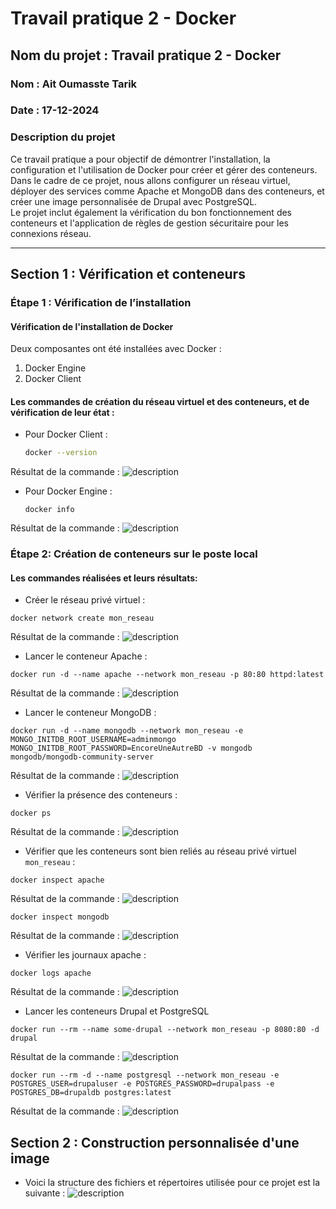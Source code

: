 # Travail pratique 2 - Docker

## Nom du projet : Travail pratique 2 - Docker
### Nom : Ait Oumasste Tarik
### Date : 17-12-2024

### Description du projet
Ce travail pratique a pour objectif de démontrer l'installation, la configuration et l'utilisation de Docker pour créer et gérer des conteneurs.  
Dans le cadre de ce projet, nous allons configurer un réseau virtuel, déployer des services comme Apache et MongoDB dans des conteneurs, et créer une image personnalisée de Drupal avec PostgreSQL.  
Le projet inclut également la vérification du bon fonctionnement des conteneurs et l'application de règles de gestion sécuritaire pour les connexions réseau.

---

## Section 1 : Vérification et conteneurs

### Étape 1 : Vérification de l’installation

#### Vérification de l'installation de Docker
Deux composantes ont été installées avec Docker :  
1. Docker Engine  
2. Docker Client

#### Les commandes de création du réseau virtuel et des conteneurs, et de vérification de leur état :

- Pour Docker Client :
  ```bash
  docker --version
   ``` 
Résultat de la commande :
![description](Images/verif_Docker1.png) 


- Pour Docker Engine :
   ```
   docker info
   ```
Résultat de la commande :
![description](Images/verif_Docker2.png) 

### Étape 2: Création de conteneurs sur le poste local
#### Les commandes réalisées et leurs résultats:

- Créer le réseau privé virtuel :

```
docker network create mon_reseau
```
Résultat de la commande :
![description](Images/networkCreate.png)


- Lancer le conteneur Apache :
```
docker run -d --name apache --network mon_reseau -p 80:80 httpd:latest
```
Résultat de la commande :
![description](Images/cont_apache.png)


- Lancer le conteneur MongoDB :
```
docker run -d --name mongodb --network mon_reseau -e MONGO_INITDB_ROOT_USERNAME=adminmongo MONGO_INITDB_ROOT_PASSWORD=EncoreUneAutreBD -v mongodb mongodb/mongodb-community-server
```
Résultat de la commande :
![description](Images/cont_mongdb.png)


- Vérifier la présence des conteneurs :
```
docker ps
```
Résultat de la commande :
![description](Images/VerifPresenceCont.png)


- Vérifier que les conteneurs sont bien reliés au réseau privé virtuel ```mon_reseau``` :
```
docker inspect apache 
```
Résultat de la commande :
![description](Images/VerifApacheReseau.png)


```
docker inspect mongodb 
```
Résultat de la commande :
![description](Images/VerifMongodbReseau.png)


- Vérifier les journaux apache :
```
docker logs apache
```
Résultat de la commande :
![description](Images/JournauxApache.png)


- Lancer les conteneurs Drupal et PostgreSQL
``` 
docker run --rm --name some-drupal --network mon_reseau -p 8080:80 -d drupal
```
Résultat de la commande :
![description](Images/ContDrupal.png)

```
docker run --rm -d --name postgresql --network mon_reseau -e POSTGRES_USER=drupaluser -e POSTGRES_PASSWORD=drupalpass -e POSTGRES_DB=drupaldb postgres:latest
```
Résultat de la commande :
![description](Images/ContPostgresql.png)


## Section 2 : Construction personnalisée d'une image
- Voici la structure des fichiers et répertoires utilisée pour ce projet est la suivante :
![description](Images/tree.png) 
